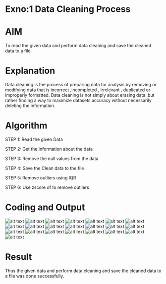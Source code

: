 # Exno:1 Data Cleaning Process

# AIM
To read the given data and perform data cleaning and save the cleaned data to a file.

# Explanation
Data cleaning is the process of preparing data for analysis by removing or modifying data that is incorrect ,incompleted , irrelevant , duplicated or improperly formatted. Data cleaning is not simply about erasing data ,but rather finding a way to maximize datasets accuracy without necessarily deleting the information.

# Algorithm
STEP 1: Read the given Data

STEP 2: Get the information about the data

STEP 3: Remove the null values from the data

STEP 4: Save the Clean data to the file

STEP 5: Remove outliers using IQR

STEP 6: Use zscore of to remove outliers

# Coding and Output
![alt text](<Screenshot 2025-03-05 162206.png>)
![alt text](<Screenshot 2025-03-05 162219.png>)
![alt text](<Screenshot 2025-03-05 162233.png>)
![alt text](<Screenshot 2025-03-05 162242.png>)
![alt text](<Screenshot 2025-03-05 162251.png>)
![alt text](<Screenshot 2025-03-05 162302.png>)
![alt text](<Screenshot 2025-03-05 162313.png>)
![alt text](<Screenshot 2025-03-05 162323.png>)
![alt text](<Screenshot 2025-03-05 162337.png>)
![alt text](<Screenshot 2025-03-05 162353.png>)
![alt text](<Screenshot 2025-03-05 162404.png>)
![alt text](<Screenshot 2025-03-05 162417.png>)
![alt text](<Screenshot 2025-03-05 162429.png>)
![alt text](<Screenshot 2025-03-05 162436.png>)
![alt text](<Screenshot 2025-03-05 162441.png>)
![alt text](<Screenshot 2025-03-05 162448.png>)
![alt text](<Screenshot 2025-03-05 162456.png>)
![alt text](<Screenshot 2025-03-05 162502.png>)
![alt text](<Screenshot 2025-03-05 162510.png>)
![alt text](<Screenshot 2025-03-05 162518.png>)
![alt text](<Screenshot 2025-03-05 162528.png>)
![alt text](<Screenshot 2025-03-05 162536.png>)
# Result
 Thus the given data and perform data cleaning and save the cleaned data to a file was done successfully.

